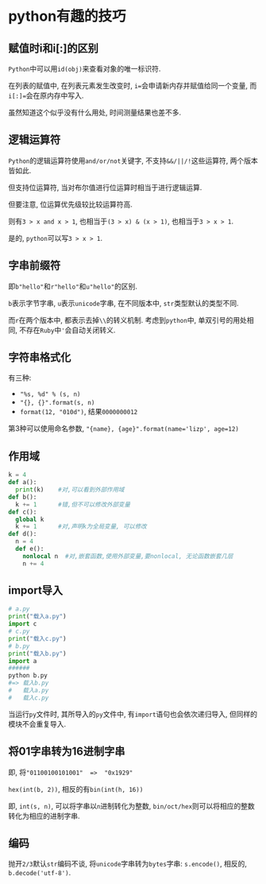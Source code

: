 # python有趣的技巧

## 赋值时i和i[:]的区别

`Python`中可以用`id(obj)`来查看对象的唯一标识符.

在列表的赋值中, 在列表元素发生改变时, `i=`会申请新内存并赋值给同一个变量, 而`i[:]=`会在原内存中写入.

虽然知道这个似乎没有什么用处, 时间测量结果也差不多.

## 逻辑运算符

`Python`的逻辑运算符使用`and/or/not`关键字, 不支持`&&/||/!`这些运算符, 两个版本皆如此.

但支持位运算符, 当对布尔值进行位运算时相当于进行逻辑运算.

但要注意, 位运算优先级较比较运算符高.

则有`3 > x and x > 1`, 也相当于`(3 > x) & (x > 1)`, 也相当于`3 > x > 1`.

是的, `python`可以写`3 > x > 1`.

## 字串前缀符

即`b"hello"`和`r"hello"`和`u"hello"`的区别.

`b`表示字节字串, `u`表示`unicode`字串, 在不同版本中, `str`类型默认的类型不同.

而`r`在两个版本中, 都表示去掉`\\`的转义机制. 考虑到`python`中, 单双引号的用处相同, 不存在`Ruby`中`'`会自动关闭转义.

## 字符串格式化

有三种:
* `"%s, %d" % (s, n)`
* `"{}, {}".format(s, n)`
* `format(12, "010d")`,  结果`0000000012`

第3种可以使用命名参数, `"{name}, {age}".format(name='lizp', age=12)`

## 作用域

```python
k = 4
def a():
  print(k)    #对,可以看到外部作用域
def b():
  k += 1      #错,但不可以修改外部变量
def c():
  global k
  k += 1      #对,声明k为全局变量, 可以修改
def d():
  n = 4
  def e():
    nonlocal n  #对,嵌套函数,使用外部变量,要nonlocal, 无论函数嵌套几层
    n += 4
```

## import导入

```py
# a.py
print("载入a.py")
import c
# c.py
print("载入c.py")
# b.py
print("载入b.py")
import a
######
python b.py  
#=> 载入b.py
#   载入a.py
#   载入c.py
```

当运行`py`文件时, 其所导入的`py`文件中, 有`import`语句也会依次递归导入, 但同样的模块不会重复导入.

## 将01字串转为16进制字串

即, 将`"01100100101001"  =>  "0x1929"`

`hex(int(b, 2))`, 相反的有`bin(int(h, 16))`

即, `int(s, n)`, 可以将字串以`n`进制转化为整数, `bin/oct/hex`则可以将相应的整数转化为相应的进制字串.

## 编码

抛开`2/3`默认`str`编码不谈, 将`unicode`字串转为`bytes`字串: `s.encode()`, 相反的, `b.decode('utf-8')`.
